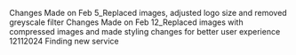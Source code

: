 Changes Made on Feb 5_Replaced images, adjusted logo size and removed greyscale filter
Changes Made on Feb 12_Replaced images with compressed images and made styling changes for better user experience
12112024 Finding new service
